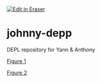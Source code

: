<p><a target="_blank" href="https://app.eraser.io/workspace/UlXddkWAqR9p46ACUGX3" id="edit-in-eraser-github-link"><img alt="Edit in Eraser" src="https://firebasestorage.googleapis.com/v0/b/second-petal-295822.appspot.com/o/images%2Fgithub%2FOpen%20in%20Eraser.svg?alt=media&amp;token=968381c8-a7e7-472a-8ed6-4a6626da5501"></a></p>

# johnny-depp
DEPL repository for Yann & Anthony

[﻿Figure 1](https://app.eraser.io/workspace/UlXddkWAqR9p46ACUGX3?elements=G-dXK-L7drDANYuhPRGGaw) 

[﻿Figure 2](https://app.eraser.io/workspace/UlXddkWAqR9p46ACUGX3?elements=QpYWrFzQdeuC1C_aPQqUig) 





<!--- Eraser file: https://app.eraser.io/workspace/UlXddkWAqR9p46ACUGX3 --->